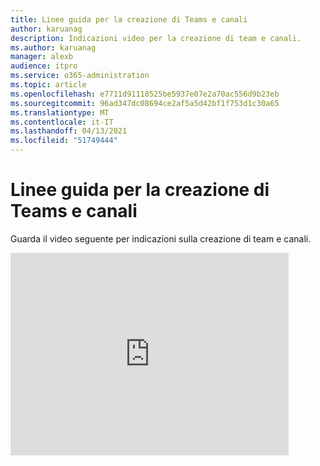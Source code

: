 ```yaml
---
title: Linee guida per la creazione di Teams e canali
author: karuanag
description: Indicazioni video per la creazione di team e canali.
ms.author: karuanag
manager: alexb
audience: itpro
ms.service: o365-administration
ms.topic: article
ms.openlocfilehash: e7711d91118525be5937e07e2a70ac556d9b23eb
ms.sourcegitcommit: 96ad347dc08694ce2af5a5d42bf1f753d1c30a65
ms.translationtype: MT
ms.contentlocale: it-IT
ms.lasthandoff: 04/13/2021
ms.locfileid: "51749444"
---
```

# <a name="guidance-for-creating-teams-and-channels"></a>Linee guida per la creazione di Teams e canali
Guarda il video seguente per indicazioni sulla creazione di team e canali.
<iframe width="445" height="324" src="https://www.youtube.com/embed/hjJWtoaRJeE?rel=0" frameborder="0" allow="autoplay; encrypted-media" allowfullscreen></iframe>

